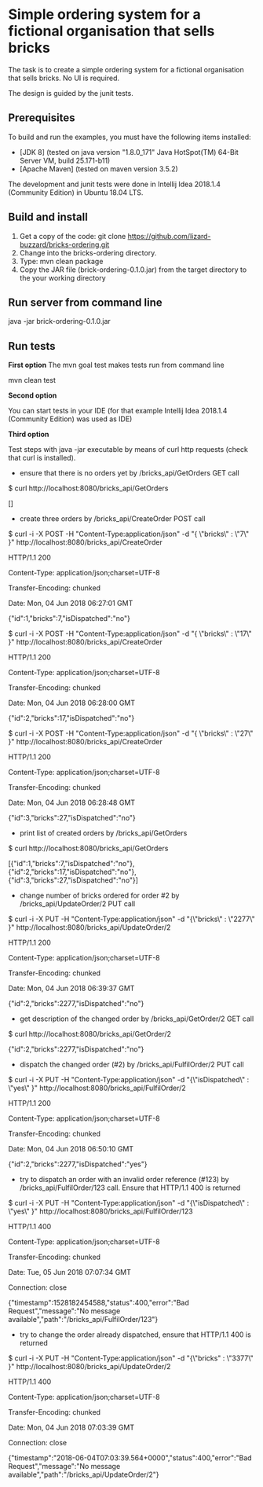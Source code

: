 Simple ordering system for a fictional organisation that sells bricks
=====================================================================
The task is to create a simple ordering system for a fictional organisation that sells bricks. No UI is required.

The design is guided by the junit tests.

Prerequisites
-------------
To build and run the examples, you must have the following items installed:
+ [JDK 8] (tested on java version "1.8.0_171" Java HotSpot(TM) 64-Bit Server VM, build 25.171-b11)
+ [Apache Maven] (tested on maven version 3.5.2)

The development and junit tests were done in Intellij Idea 2018.1.4 (Community Edition) in Ubuntu 18.04 LTS.
 
Build and install
-----------------
1. Get a copy of the code: git clone https://github.com/lizard-buzzard/bricks-ordering.git
2. Change into the bricks-ordering directory.
3. Type: mvn clean package
4. Copy the JAR file (brick-ordering-0.1.0.jar) from the target directory to the your working directory

Run server from command line
---------------------------
java -jar brick-ordering-0.1.0.jar

Run tests
---------
**First option**
The mvn goal test makes tests run from command line

mvn clean test

**Second option**

You can start tests in your IDE (for that example Intellij Idea 2018.1.4 (Community Edition) was used as IDE)

**Third option**

Test steps with java -jar executable by means of curl http requests (check that curl is installed).
+ ensure that there is no orders yet by /bricks_api/GetOrders GET call

$ curl http://localhost:8080/bricks_api/GetOrders

[]
+ create three orders by /bricks_api/CreateOrder POST call

$ curl -i -X POST -H "Content-Type:application/json" -d "{  \\"bricks\\" : \\"7\\" }" http://localhost:8080/bricks_api/CreateOrder

  HTTP/1.1 200 
  
  Content-Type: application/json;charset=UTF-8
  
  Transfer-Encoding: chunked
  
  Date: Mon, 04 Jun 2018 06:27:01 GMT
  
  {"id":1,"bricks":7,"isDispatched":"no"}

$ curl -i -X POST -H "Content-Type:application/json" -d "{  \\"bricks\\" : \\"17\\" }" http://localhost:8080/bricks_api/CreateOrder

  HTTP/1.1 200 
  
  Content-Type: application/json;charset=UTF-8
  
  Transfer-Encoding: chunked
  
  Date: Mon, 04 Jun 2018 06:28:00 GMT
    
  {"id":2,"bricks":17,"isDispatched":"no"}
 
  
$ curl -i -X POST -H "Content-Type:application/json" -d "{  \\"bricks\\" : \\"27\\" }" http://localhost:8080/bricks_api/CreateOrder

HTTP/1.1 200 

Content-Type: application/json;charset=UTF-8

Transfer-Encoding: chunked

Date: Mon, 04 Jun 2018 06:28:48 GMT

{"id":3,"bricks":27,"isDispatched":"no"}  
+ print list of created orders by /bricks_api/GetOrders

$ curl http://localhost:8080/bricks_api/GetOrders

[{"id":1,"bricks":7,"isDispatched":"no"},{"id":2,"bricks":17,"isDispatched":"no"},{"id":3,"bricks":27,"isDispatched":"no"}]

+ change number of bricks ordered for order #2 by /bricks_api/UpdateOrder/2 PUT call

$ curl -i -X PUT -H "Content-Type:application/json" -d "{\\"bricks\\" : \\"2277\\" }" http://localhost:8080/bricks_api/UpdateOrder/2

HTTP/1.1 200 

Content-Type: application/json;charset=UTF-8

Transfer-Encoding: chunked

Date: Mon, 04 Jun 2018 06:39:37 GMT

{"id":2,"bricks":2277,"isDispatched":"no"}

+ get description of the changed order by /bricks_api/GetOrder/2 GET call

$ curl http://localhost:8080/bricks_api/GetOrder/2

{"id":2,"bricks":2277,"isDispatched":"no"}

+ dispatch the changed order (#2) by /bricks_api/FulfilOrder/2 PUT call

$ curl -i -X PUT -H "Content-Type:application/json" -d "{\\"isDispatched\\" : \\"yes\\" }" http://localhost:8080/bricks_api/FulfilOrder/2

HTTP/1.1 200 

Content-Type: application/json;charset=UTF-8

Transfer-Encoding: chunked

Date: Mon, 04 Jun 2018 06:50:10 GMT

{"id":2,"bricks":2277,"isDispatched":"yes"}

+ try to dispatch an order with an invalid order reference (#123) by /bricks_api/FulfilOrder/123 call. Ensure that HTTP/1.1 400 is returned

$ curl -i -X PUT -H "Content-Type:application/json" -d "{\\"isDispatched\\" : \\"yes\\" }" http://localhost:8080/bricks_api/FulfilOrder/123

HTTP/1.1 400 

Content-Type: application/json;charset=UTF-8

Transfer-Encoding: chunked

Date: Tue, 05 Jun 2018 07:07:34 GMT

Connection: close

{"timestamp":1528182454588,"status":400,"error":"Bad Request","message":"No message available","path":"/bricks_api/FulfilOrder/123"} 

+ try to change the order already dispatched, ensure that HTTP/1.1 400 is returned

$ curl -i -X PUT -H "Content-Type:application/json" -d "{\\"bricks\" : \\"3377\\" }" http://localhost:8080/bricks_api/UpdateOrder/2

HTTP/1.1 400 

Content-Type: application/json;charset=UTF-8

Transfer-Encoding: chunked

Date: Mon, 04 Jun 2018 07:03:39 GMT

Connection: close

{"timestamp":"2018-06-04T07:03:39.564+0000","status":400,"error":"Bad Request","message":"No message available","path":"/bricks_api/UpdateOrder/2"}
